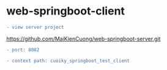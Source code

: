 # web-springboot-client

```diff
- view server project
```
https://github.com/MaiKienCuong/web-springboot-server.git

```diff
- port: 8082
```

```diff
- context path: cuoiky_springboot_test_client
```
